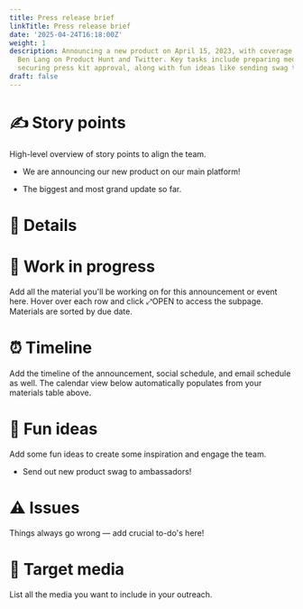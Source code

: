 ```yaml
---
title: Press release brief
linkTitle: Press release brief
date: '2025-04-24T16:18:00Z'
weight: 1
description: Announcing a new product on April 15, 2023, with coverage by reporter
  Ben Lang on Product Hunt and Twitter. Key tasks include preparing media assets and
  securing press kit approval, along with fun ideas like sending swag to ambassadors.
draft: false
---
```



<!-- Unsupported block type: callout -->



<!-- Unsupported block type: table_of_contents -->

# ✍️ Story points

High-level overview of story points to align the team.

- We are announcing our new product on our main platform! 

- The biggest and most grand update so far.

# 🎯 Details

<!-- Unsupported block type: column_list -->

# 🌱 Work in progress

Add all the material you'll be working on for this announcement or event here. Hover over each row and click ⤢OPEN to access the subpage. Materials are sorted by due date.

<!-- Unsupported block type: child_database -->

# ⏰  Timeline

Add the timeline of the announcement, social schedule, and email schedule as well. The calendar view below automatically populates from your materials table above.

<!-- Unsupported block type: child_database -->

# 🎉 Fun ideas

Add some fun ideas to create some inspiration and engage the team.

- Send out new product swag to ambassadors!

# ⚠️  Issues

Things always go wrong — add crucial to-do's here!

<!-- Unsupported block type: to_do -->

<!-- Unsupported block type: to_do -->

# 📣 Target media

List all the media you want to include in your outreach.

<!-- Unsupported block type: toggle -->

<!-- Unsupported block type: toggle -->